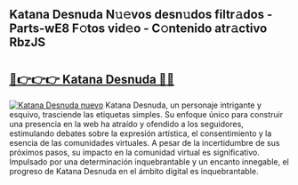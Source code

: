 ## Katana Desnuda N𝚞𝚎vos desn𝚞dos filtr𝚊dos - Parts-wE8 F𝚘tos vid𝚎o - C𝚘ntenido atr𝚊ctivo RbzJS

# <h2><a href="http://mb1yoo.tromn.icu/?c=Katana+Desnuda">🔗👉👉👉 Katana Desnuda 🔗🔗</a></h2>

[![Katana Desnuda nuevo](https://i.imgur.com/pEAQMta.gif)](http://mb1yoo.tromn.icu/?c=Katana+Desnuda)
Katana Desnuda, un personaje intrigante y esquivo, trasciende las etiquetas simples. Su enfoque único para construir una presencia en la web ha atraído y ofendido a los seguidores, estimulando debates sobre la expresión artística, el consentimiento y la esencia de las comunidades virtuales. A pesar de la incertidumbre de sus próximos pasos, su impacto en la comunidad virtual es significativo. Impulsado por una determinación inquebrantable y un encanto innegable, el progreso de Katana Desnuda en el ámbito digital es inquebrantable.
